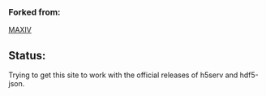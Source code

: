 ### Forked from: 

[MAXIV](https://gitlab.com/MAXIV-HDF5/hdf5-web-gui)

## Status:

Trying to get this site to work with the official releases of h5serv and hdf5-json.
